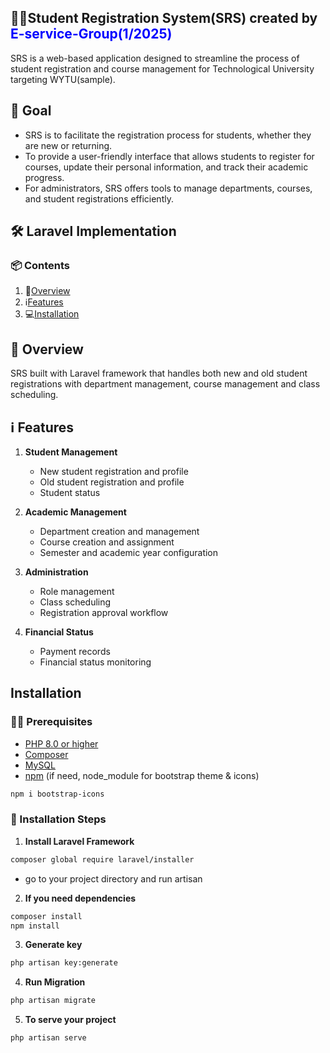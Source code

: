 ## 🧑‍🎓Student Registration System(SRS) created by <span style="color: blue;">E-service-Group(1/2025)</span>

SRS is a web-based application designed to streamline the process of student registration and course management for Technological University targeting WYTU(sample).

## 🎯 Goal

- SRS is to facilitate the registration process for students, whether they are new or returning. 
- To provide a user-friendly interface that allows students to register for courses, update their personal information, and track their academic progress. 
- For administrators, SRS offers tools to manage departments, courses, and student registrations efficiently.

## 🛠️ Laravel Implementation

### 📦 Contents
1. 📢[Overview](#overview)
2. ℹ️[Features](#features)
3. 💻[Installation](#installation)
<!-- 4. [Database Schema](#database-schema) -->
<!-- 5. [Implementation Steps](#implementation-steps) -->
<!-- 6. [Additional Functions](#additional-functions) -->

## 📢 Overview <a name="overview"></a>
SRS built with Laravel framework that handles both new and old student registrations with department management, course management and class scheduling.

## ℹ️ Features <a name="features"></a>
1. **Student Management**
   - New student registration and profile
   - Old student registration and profile
   - Student status 

2. **Academic Management**
   - Department creation and management
   - Course creation and assignment
   - Semester and academic year configuration

3. **Administration**
   - Role management
   - Class scheduling
   - Registration approval workflow

4. **Financial Status**
   - Payment records
   - Financial status monitoring

## Installation <a name="installation"></a>

### 🧑‍💻 Prerequisites
- [PHP 8.0 or higher](https://www.php.net/downloads)
- [Composer](https://getcomposer.org/download/)
- [MySQL](https://dev.mysql.com/downloads/mysql/)
- [npm](https://icons.getbootstrap.com/) (if need, node_module for bootstrap theme & icons)
```bash
npm i bootstrap-icons
```

### 👣 Installation Steps

1. **Install Laravel Framework**
```bash
composer global require laravel/installer
```
- go to your project directory and run artisan

2. **If you need dependencies**
```bash
composer install
npm install
```

3. **Generate key**
```bash
php artisan key:generate
```

4. **Run Migration**
```bash
php artisan migrate
```

5. **To serve your project**
```bash
php artisan serve
```